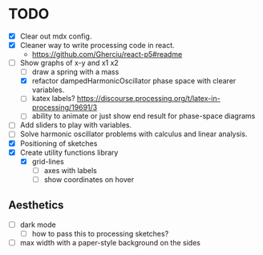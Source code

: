 # TODO
* [x] Clear out mdx config.
* [x] Cleaner way to write processing code in react.
    - https://github.com/Gherciu/react-p5#readme
* [ ] Show graphs of x-y and x1 x2
    - [ ] draw a spring with a mass
    - [x] refactor dampedHarmonicOscillator phase space with clearer variables.
    - [ ] katex labels? https://discourse.processing.org/t/latex-in-processing/19691/3
    - [ ] ability to animate or just show end result for phase-space diagrams
* [ ] Add sliders to play with variables.
* [ ] Solve harmonic oscillator problems with calculus and linear analysis.
* [x] Positioning of sketches
* [x] Create utility functions library
    - [x] grid-lines
        - [ ] axes with labels
        - [ ] show coordinates on hover

## Aesthetics

* [ ] dark mode
    - [ ] how to pass this to processing sketches?
* [ ] max width with a paper-style background on the sides

